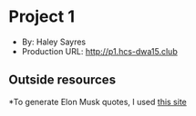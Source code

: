 # Project 1
+ By: Haley Sayres
+ Production URL: <http://p1.hcs-dwa15.club>

## Outside resources
*To generate Elon Musk quotes, I used [this site](https://www.inc.com/larry-kim/50-innovation-amp;-success-quotes-from-spacex-founder-elon-musk.html)



